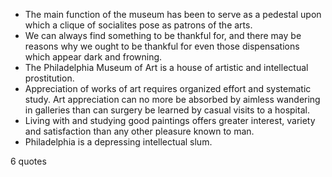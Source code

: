  - The main function of the museum has been to serve as a pedestal upon which a clique of socialites pose as patrons of the arts.
 - We can always find something to be thankful for, and there may be reasons why we ought to be thankful for even those dispensations which appear dark and frowning.
 - The Philadelphia Museum of Art is a house of artistic and intellectual prostitution.
 - Appreciation of works of art requires organized effort and systematic study. Art appreciation can no more be absorbed by aimless wandering in galleries than can surgery be learned by casual visits to a hospital.
 - Living with and studying good paintings offers greater interest, variety and satisfaction than any other pleasure known to man.
 - Philadelphia is a depressing intellectual slum.

6 quotes